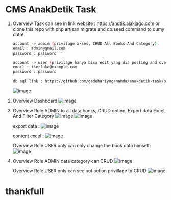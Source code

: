 # CMS AnakDetik Task 

1. Overview Task
   can see in link website : https://andtik.ajakjago.com
   or clone this repo with php artisan migrate and db:seed command to dumy data!
   
   ```bash
   account -> admin (privilage akses, CRUD All Books And Category)
   email : admin@gmail.com
   password : password

   account -> user (privilage hanya bisa edit yang dia posting and overview book all not action)
   email : ikerluke@example.com
   password : password

   db sql link : https://github.com/gedehariyogananda/anakdetik-task/blob/main/anakdetik.sql

   ```
   ![image](https://github.com/user-attachments/assets/a462a5a2-402b-41fa-b4d5-453c045ece97)
    
2. Overview Dashboard
   ![image](https://github.com/user-attachments/assets/eb03c2e7-2063-46fc-a606-55903adde118)

3. Overview Role ADMIN to all data books, CRUD option, Export data Excel, And Filter Category
   ![image](https://github.com/user-attachments/assets/de76c074-2a93-4ac6-bc24-eb1bfd5329cf)
   ![image](https://github.com/user-attachments/assets/7c7cb254-ce77-428c-9ec4-0da7dd221493)

   export data :
   ![image](https://github.com/user-attachments/assets/7a1047ab-c7f4-4178-aa31-cad85845e9b4)

   content excel :
   ![image](https://github.com/user-attachments/assets/942c454d-0c90-46d4-bb0c-d9763d3acc36)


   Overview Role USER only can only change the book data himself:
   ![image](https://github.com/user-attachments/assets/ab5c0bc6-bbb4-40c3-b749-88567780e3b9)

4. Overview Role ADMIN data category can CRUD
   ![image](https://github.com/user-attachments/assets/11e7586c-03aa-42dc-ba6d-9350926e7878)
   
   Overview Role USER only can see not action privillage to CRUD
   ![image](https://github.com/user-attachments/assets/a315954a-16e6-4c8f-a6b0-9d8d4f0f9fda)

# thankfull
